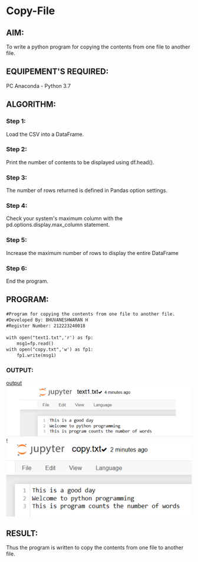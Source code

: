 # Copy-File
## AIM:
To write a python program for copying the contents from one file to another file.
## EQUIPEMENT'S REQUIRED: 
PC
Anaconda - Python 3.7
## ALGORITHM: 
### Step 1:
Load the CSV into a DataFrame.
### Step 2: 
Print the number of contents to be displayed using df.head().
### Step 3: 
The number of rows returned is defined in Pandas option settings.
### Step 4:  
Check your system's maximum column with the pd.options.display.max_column statement.
### Step 5: 
Increase the maximum number of rows to display the entire DataFrame
### Step 6: 
End the program.
## PROGRAM:
```
#Program for copying the contents from one file to another file.
#Developed By: BHUVANESHWARAN H
#Register Number: 212223240018

with open("text1.txt",'r') as fp:
    msg1=fp.read()
with open("copy.txt",'w') as fp1:
    fp1.write(msg1)
```

### OUTPUT:
[output](<Screenshot 2024-05-17 092943.png>) 
![OUTPUT](<Screenshot 2024-05-17 092840.png>) 
!
![Output](<Screenshot 2024-05-17 092903.png>)

## RESULT:
Thus the program is written to copy the contents from one file to another file.
